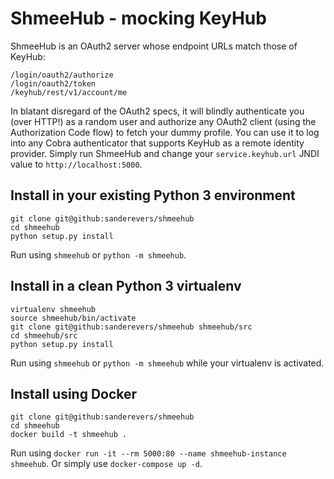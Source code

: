 # ShmeeHub - mocking KeyHub

ShmeeHub is an OAuth2 server whose endpoint URLs match those of KeyHub:

    /login/oauth2/authorize
    /login/oauth2/token
    /keyhub/rest/v1/account/me

In blatant disregard of the OAuth2 specs, it will blindly authenticate you (over HTTP!) as a random user and authorize any OAuth2 client (using the Authorization Code flow) to fetch your dummy profile. You can use it to log into any Cobra authenticator that supports KeyHub as a remote identity provider. Simply run ShmeeHub and change your `service.keyhub.url` JNDI value to `http://localhost:5000`.

## Install in your existing Python 3 environment

    git clone git@github:sanderevers/shmeehub
    cd shmeehub
    python setup.py install
    
Run using `shmeehub` or `python -m shmeehub`.

## Install in a clean Python 3 virtualenv

    virtualenv shmeehub
    source shmeehub/bin/activate
    git clone git@github:sanderevers/shmeehub shmeehub/src
    cd shmeehub/src
    python setup.py install

Run using `shmeehub` or `python -m shmeehub` while your virtualenv is activated.

## Install using Docker

    git clone git@github:sanderevers/shmeehub
    cd shmeehub
    docker build -t shmeehub .
   
Run using `docker run -it --rm 5000:80 --name shmeehub-instance shmeehub`.
Or simply use `docker-compose up -d`.
